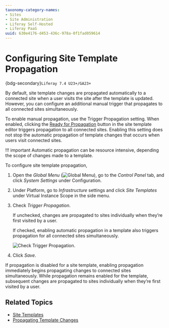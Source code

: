 ```yaml
---
taxonomy-category-names:
- Sites
- Site Administration
- Liferay Self-Hosted
- Liferay PaaS
uuid: 630e4176-d453-436c-978a-0f1fad059614
---
```


# Configuring Site Template Propagation

{bdg-secondary}`Liferay 7.4 U23+/GA23+`

By default, site template changes are propagated automatically to a connected site when a user visits the site after the template is updated. However, you can configure an additional manual trigger that propagates to all connected sites simultaneously.

To enable manual propagation, use the Trigger Propagation setting. When enabled, clicking the [Ready for Propagation](./propagating-template-changes.md#enabling-and-disabling-propagation) button in the site template editor triggers propagation to all connected sites. Enabling this setting does not stop the automatic propagation of template changes that occurs when users visit connected sites.

!!! important
    Automatic propagation can be resource intensive, depending the scope of changes made to a template.

To configure site template propagation,

1. Open the *Global Menu* (![Global Menu](../../../images/icon-applications-menu.png)), go to the *Control Panel* tab, and click *System Settings* under Configuration.

1. Under Platform, go to *Infrastructure* settings and click *Site Templates* under Virtual Instance Scope in the side menu.

1. Check *Trigger Propagation*.

   If unchecked, changes are propagated to sites individually when they’re first visited by a user.

   If checked, enabling automatic propagation in a template also triggers propagation for all connected sites simultaneously.

   ![Check Trigger Propagation.](./configuring-site-template-propagation/images/01.png)

1. Click *Save*.

If propagation is disabled for a site template, enabling propagation immediately begins propagating changes to connected sites simultaneously. While propagation remains enabled for the template, subsequent changes are propagated to sites individually when they’re first visited by a user.

## Related Topics

- [Site Templates](../site-templates.md)
- [Propagating Template Changes](./propagating-template-changes.md)
